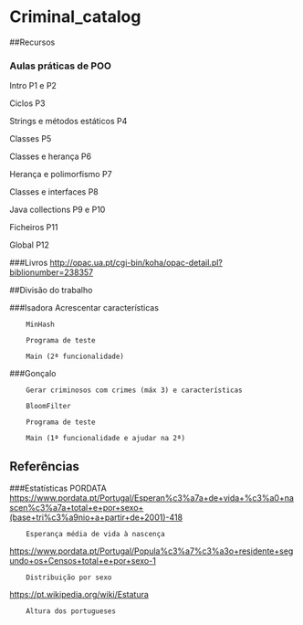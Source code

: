 # Criminal_catalog

##Recursos
### Aulas práticas de POO

Intro P1 e P2

Ciclos P3

Strings e métodos estáticos P4

Classes P5

Classes e herança P6

Herança e polimorfismo P7

Classes e interfaces P8

Java collections P9 e P10

Ficheiros P11

Global P12

###Livros
http://opac.ua.pt/cgi-bin/koha/opac-detail.pl?biblionumber=238357

##Divisão do trabalho

###Isadora
		Acrescentar características

		MinHash

		Programa de teste

		Main (2ª funcionalidade)

###Gonçalo

		Gerar criminosos com crimes (máx 3) e características

		BloomFilter

		Programa de teste

		Main (1ª funcionalidade e ajudar na 2ª)

## Referências

###Estatísticas PORDATA
https://www.pordata.pt/Portugal/Esperan%c3%a7a+de+vida+%c3%a0+nascen%c3%a7a+total+e+por+sexo+(base+tri%c3%a9nio+a+partir+de+2001)-418

		Esperança média de vida à nascença

https://www.pordata.pt/Portugal/Popula%c3%a7%c3%a3o+residente+segundo+os+Censos+total+e+por+sexo-1

		Distribuição por sexo

https://pt.wikipedia.org/wiki/Estatura

		Altura dos portugueses